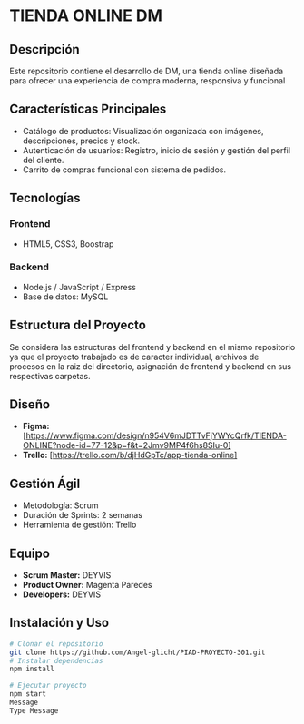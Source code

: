 # TIENDA ONLINE DM

## Descripción
Este repositorio contiene el desarrollo de DM, una tienda online diseñada para ofrecer una experiencia de compra moderna, responsiva y funcional

## Características Principales
- Catálogo de productos: Visualización organizada con imágenes, descripciones, precios y stock.
- Autenticación de usuarios: Registro, inicio de sesión y gestión del perfil del cliente.
- Carrito de compras funcional con sistema de pedidos.

## Tecnologías
### Frontend
- HTML5, CSS3, Boostrap
### Backend 
- Node.js / JavaScript / Express
- Base de datos: MySQL

## Estructura del Proyecto
Se considera las estructuras del frontend y backend en el mismo repositorio ya que el proyecto trabajado
es de caracter individual, archivos de procesos en la raiz del directorio, asignación de frontend y backend
en sus respectivas carpetas.

## Diseño
- **Figma:** [https://www.figma.com/design/n954V6mJDTTvFjYWYcQrfk/TIENDA-ONLINE?node-id=77-12&p=f&t=2Jmv9MP4f6hs8SIu-0]
- **Trello:** [https://trello.com/b/djHdGpTc/app-tienda-online]

## Gestión Ágil
- Metodología: Scrum
- Duración de Sprints: 2 semanas
- Herramienta de gestión: Trello

## Equipo
- **Scrum Master:** DEYVIS
- **Product Owner:** Magenta Paredes
- **Developers:** DEYVIS

## Instalación y Uso
```bash
# Clonar el repositorio
git clone https://github.com/Angel-glicht/PIAD-PROYECTO-301.git
# Instalar dependencias
npm install

# Ejecutar proyecto
npm start
Message
Type Message